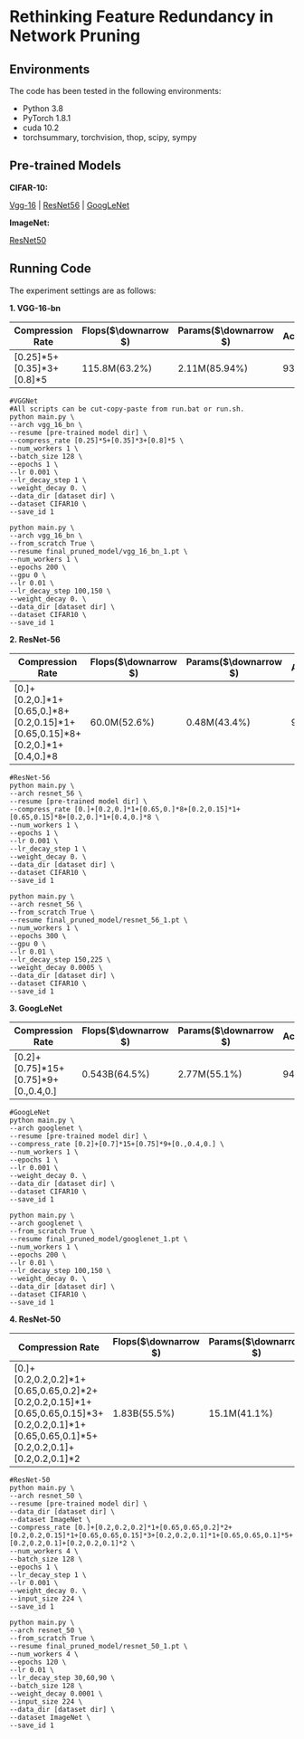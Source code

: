 # Rethinking Feature Redundancy in Network Pruning

## Environments

The code has been tested in the following environments:

- Python 3.8
- PyTorch 1.8.1
- cuda 10.2
- torchsummary, torchvision, thop, scipy, sympy

## Pre-trained Models

**CIFAR-10:**

[Vgg-16](https://drive.google.com/open?id=1i3ifLh70y1nb8d4mazNzyC4I27jQcHrE) | [ResNet56](https://drive.google.com/open?id=1f1iSGvYFjSKIvzTko4fXFCbS-8dw556T) | [GoogLeNet](https://drive.google.com/open?id=1rYMazSyMbWwkCGCLvofNKwl58W6mmg5c)

**ImageNet:**

[ResNet50](https://drive.google.com/open?id=1OYpVB84BMU0y-KU7PdEPhbHwODmFvPbB)

## Running Code

The experiment settings are as follows:

**1. VGG-16-bn**

| Compression Rate            | Flops($\downarrow $) | Params($\downarrow $) | Accuracy |
| --------------------------- | -------------------- | --------------------- | -------- |
| [0.25]\*5+[0.35]\*3+[0.8]*5 | 115.8M(63.2%)        | 2.11M(85.94%)         | 93.72%   |

```shell
#VGGNet
#All scripts can be cut-copy-paste from run.bat or run.sh.
python main.py \
--arch vgg_16_bn \
--resume [pre-trained model dir] \
--compress_rate [0.25]*5+[0.35]*3+[0.8]*5 \
--num_workers 1 \
--batch_size 128 \
--epochs 1 \
--lr 0.001 \
--lr_decay_step 1 \
--weight_decay 0. \
--data_dir [dataset dir] \
--dataset CIFAR10 \
--save_id 1 

python main.py \
--arch vgg_16_bn \
--from_scratch True \
--resume final_pruned_model/vgg_16_bn_1.pt \
--num_workers 1 \
--epochs 200 \
--gpu 0 \
--lr 0.01 \
--lr_decay_step 100,150 \
--weight_decay 0. \
--data_dir [dataset dir] \
--dataset CIFAR10 \
--save_id 1 
```

**2. ResNet-56**

| Compression Rate                                             | Flops($\downarrow $) | Params($\downarrow $) | Accuracy |
| ------------------------------------------------------------ | -------------------- | --------------------- | -------- |
| [0.]+[0.2,0.]\*1+[0.65,0.]\*8+[0.2,0.15]\*1+[0.65,0.15]\*8+[0.2,0.]\*1+[0.4,0.]\*8 | 60.0M(52.6%)         | 0.48M(43.4%)          | 93.66%   |

```shell
#ResNet-56
python main.py \
--arch resnet_56 \
--resume [pre-trained model dir] \
--compress_rate [0.]+[0.2,0.]*1+[0.65,0.]*8+[0.2,0.15]*1+[0.65,0.15]*8+[0.2,0.]*1+[0.4,0.]*8 \
--num_workers 1 \
--epochs 1 \
--lr 0.001 \
--lr_decay_step 1 \
--weight_decay 0. \
--data_dir [dataset dir] \
--dataset CIFAR10 \
--save_id 1 

python main.py \
--arch resnet_56 \
--from_scratch True \
--resume final_pruned_model/resnet_56_1.pt \
--num_workers 1 \
--epochs 300 \
--gpu 0 \
--lr 0.01 \
--lr_decay_step 150,225 \
--weight_decay 0.0005 \
--data_dir [dataset dir] \
--dataset CIFAR10 \
--save_id 1 
```

**3. GoogLeNet**

| Compression Rate                       | Flops($\downarrow $) | Params($\downarrow $) | Accuracy |
| -------------------------------------- | -------------------- | --------------------- | -------- |
| [0.2]+[0.75]\*15+[0.75]\*9+[0.,0.4,0.] | 0.543B(64.5%)        | 2.77M(55.1%)          | 94.75%   |

```shell
#GoogLeNet
python main.py \
--arch googlenet \
--resume [pre-trained model dir] \
--compress_rate [0.2]+[0.7]*15+[0.75]*9+[0.,0.4,0.] \
--num_workers 1 \
--epochs 1 \
--lr 0.001 \
--weight_decay 0. \
--data_dir [dataset dir] \
--dataset CIFAR10 \
--save_id 1 

python main.py \
--arch googlenet \
--from_scratch True \
--resume final_pruned_model/googlenet_1.pt \
--num_workers 1 \
--epochs 200 \
--lr 0.01 \
--lr_decay_step 100,150 \
--weight_decay 0. \
--data_dir [dataset dir] \
--dataset CIFAR10 \
--save_id 1 
```

**4. ResNet-50**

| Compression Rate                                             | Flops($\downarrow $) | Params($\downarrow $) | Top-1 Acc. | Top-5 Acc. |
| ------------------------------------------------------------ | -------------------- | --------------------- | ---------- | ---------- |
| [0.]+[0.2,0.2,0.2]\*1+[0.65,0.65,0.2]\*2+[0.2,0.2,0.15]\*1+[0.65,0.65,0.15]\*3+[0.2,0.2,0.1]\*1+[0.65,0.65,0.1]\*5+[0.2,0.2,0.1]+[0.2,0.2,0.1]\*2 | 1.83B(55.5%)         | 15.1M(41.1%)          | 75.43%     | 92.49%     |

```shell
#ResNet-50
python main.py \
--arch resnet_50 \
--resume [pre-trained model dir] \
--data_dir [dataset dir] \
--dataset ImageNet \
--compress_rate [0.]+[0.2,0.2,0.2]*1+[0.65,0.65,0.2]*2+[0.2,0.2,0.15]*1+[0.65,0.65,0.15]*3+[0.2,0.2,0.1]*1+[0.65,0.65,0.1]*5+[0.2,0.2,0.1]+[0.2,0.2,0.1]*2 \
--num_workers 4 \
--batch_size 128 \
--epochs 1 \
--lr_decay_step 1 \
--lr 0.001 \
--weight_decay 0. \
--input_size 224 \
--save_id 1 

python main.py \
--arch resnet_50 \
--from_scratch True \
--resume final_pruned_model/resnet_50_1.pt \
--num_workers 4 \
--epochs 120 \
--lr 0.01 \
--lr_decay_step 30,60,90 \
--batch_size 128 \
--weight_decay 0.0001 \
--input_size 224 \
--data_dir [dataset dir] \
--dataset ImageNet \
--save_id 1
```

